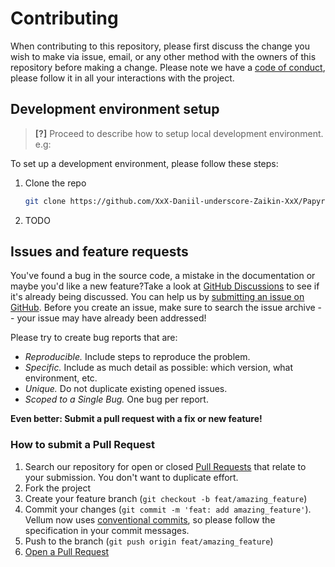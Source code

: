 # Contributing

When contributing to this repository, please first discuss the change you wish to make via issue, email, or any other method with the owners of this repository before making a change.
Please note we have a [code of conduct](CODE_OF_CONDUCT.md), please follow it in all your interactions with the project.

## Development environment setup

> **[?]**
> Proceed to describe how to setup local development environment.
> e.g:

<!-- TODO: COPY DEV ENVIRONMENT SETUP -->

To set up a development environment, please follow these steps:

1. Clone the repo

   ```sh
   git clone https://github.com/XxX-Daniil-underscore-Zaikin-XxX/PapyrusDefaultProject
   ```

2. TODO

## Issues and feature requests

You've found a bug in the source code, a mistake in the documentation or maybe you'd like a new feature?Take a look at [GitHub Discussions](https://github.com/XxX-Daniil-underscore-Zaikin-XxX/PapyrusDefaultProject/discussions) to see if it's already being discussed.  You can help us by [submitting an issue on GitHub](https://github.com/XxX-Daniil-underscore-Zaikin-XxX/PapyrusDefaultProject/issues). Before you create an issue, make sure to search the issue archive -- your issue may have already been addressed!

Please try to create bug reports that are:

- _Reproducible._ Include steps to reproduce the problem.
- _Specific._ Include as much detail as possible: which version, what environment, etc.
- _Unique._ Do not duplicate existing opened issues.
- _Scoped to a Single Bug._ One bug per report.

**Even better: Submit a pull request with a fix or new feature!**

### How to submit a Pull Request

1. Search our repository for open or closed
   [Pull Requests](https://github.com/XxX-Daniil-underscore-Zaikin-XxX/PapyrusDefaultProject/pulls)
   that relate to your submission. You don't want to duplicate effort.
2. Fork the project
3. Create your feature branch (`git checkout -b feat/amazing_feature`)
4. Commit your changes (`git commit -m 'feat: add amazing_feature'`). Vellum now uses [conventional commits](https://www.conventionalcommits.org), so please follow the specification in your commit messages.
5. Push to the branch (`git push origin feat/amazing_feature`)
6. [Open a Pull Request](https://github.com/XxX-Daniil-underscore-Zaikin-XxX/PapyrusDefaultProject/compare?expand=1)
